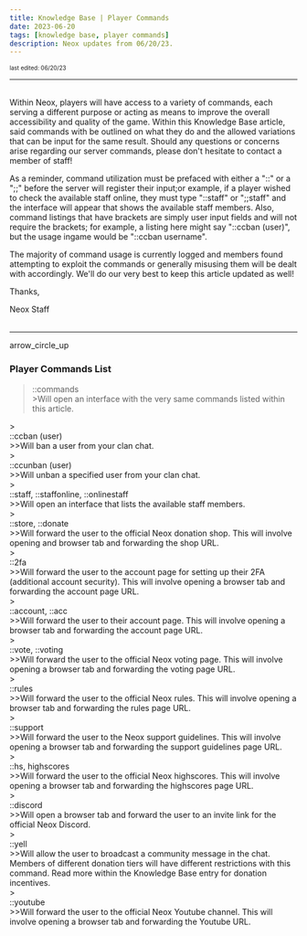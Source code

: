 ```yaml
---
title: Knowledge Base | Player Commands
date: 2023-06-20
tags: [knowledge base, player commands]
description: Neox updates from 06/20/23.
---
```

<font size="1">last edited: 06/20/23</font>

***
<br>
Within Neox, players will have access to a variety of commands, each serving a different purpose or acting as means to improve the overall accessibility and quality of the game. Within this Knowledge Base article, said commands with be outlined on what they do and the allowed variations that can be input for the same result. Should any questions or concerns arise regarding our server commands, please don't hesitate to contact a member of staff!

As a reminder, command utilization must be prefaced with either a "::" or a ";;" before the server will register their input;or example, if a player wished to check the available staff online, they must type "::staff" or ";;staff" and the interface will appear that shows the available staff members. Also, command listings that have brackets are simply user input fields and will not require the brackets; for example, a listing here might say "::ccban (user)", but the usage ingame would be "::ccban username".

The majority of command usage is currently logged and members found attempting to exploit the commands or generally misusing them will be dealt with accordingly. We'll do our very best to keep this article updated as well!

Thanks,

Neox Staff
<br><br>

***

<div class="spacer-large"></div>
<div class="changes-body">
    <div class="changes-body changes-row articletitle">
        <div class="changes-row-header">
            <span class="icon">
                <span class="material-symbols-outlined">arrow_circle_up</span>
            </span>
            <h3>Player Commands List</h3>
        </div>
    </div>
</div>
<div class="spacer-medium"></div>

><div class="command-title">::commands</div>
>>Will open an interface with the very same commands listed within this article.<br>  
<div class="spacer-small"></div>
><div class="command-title">::ccban (user)</div>
>>Will ban a user from your clan chat. <br>
<div class="spacer-small"></div>
><div class="command-title">::ccunban (user)</div>
>>Will unban a specified user from your clan chat.<br>
<div class="spacer-small"></div>
><div class="command-title">::staff, ::staffonline, ::onlinestaff</div>
>>Will open an interface that lists the available staff members.<br>
<div class="spacer-small"></div>
><div class="command-title">::store, ::donate</div>
>>Will forward the user to the official Neox donation shop. This will involve opening and browser tab and forwarding the shop URL.<br>
<div class="spacer-small"></div>
><div class="command-title">::2fa</div>
>>Will forward the user to the account page for setting up their 2FA (additional account security). This will involve opening a browser tab and forwarding the account page URL.<br>
<div class="spacer-small"></div>
><div class="command-title">::account, ::acc</div>
>>Will forward the user to their account page. This will involve opening a browser tab and forwarding the account page URL.<br>
<div class="spacer-small"></div>
><div class="command-title">::vote, ::voting</div>
>>Will forward the user to the official Neox voting page. This will involve opening a browser tab and forwarding the voting page URL.<br>
<div class="spacer-small"></div>
><div class="command-title">::rules</div>
>>Will forward the user to the official Neox rules. This will involve opening a browser tab and forwarding the rules page URL.<br>
<div class="spacer-small"></div>
><div class="command-title">::support</div>
>>Will forward the user to the Neox support guidelines. This will involve opening a browser tab and forwarding the support guidelines page URL.<br>
<div class="spacer-small"></div>
><div class="command-title">::hs, highscores</div>
>>Will forward the user to the official Neox highscores. This will involve opening a browser tab and forwarding the highscores page URL.<br>
<div class="spacer-small"></div>
><div class="command-title">::discord</div>
>>Will open a browser tab and forward the user to an invite link for the official Neox Discord.<br>
<div class="spacer-small"></div>
><div class="command-title">::yell</div>
>>Will allow the user to broadcast a community message in the chat. Members of different donation tiers will have different restrictions with this command. Read more within the Knowledge Base entry for donation incentives.<br>
<div class="spacer-small"></div>
><div class="command-title">::youtube</div>
>>Will forward the user to the official Neox Youtube channel. This will involve opening a browser tab and forwarding the Youtube URL.<br>



